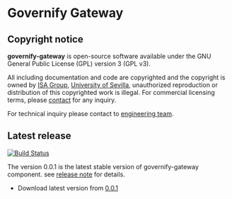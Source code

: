 # Governify Gateway
## Copyright notice

**governify-gateway** is open-source software available under the GNU General Public License (GPL) version 3 (GPL v3).

All including documentation and code are copyrighted and the copyright is owned by [ISA Group](http://www.isa.us.es), 
[University of Sevilla](http://www.us.es), unauthorized reproduction or distribution of this copyrighted work is illegal.
For commercial licensing terms, please [contact](./extra/contact.md) for any inquiry.

For technical inquiry please contact to [engineering team](./extra/about.md).

## Latest release

[![Build Status](https://travis-ci.org/isa-group/governify-gateway.svg?branch=master)](https://travis-ci.org/http://github.com/isa-group/governify-gateway)

The version 0.0.1 is the latest stable version of governify-gateway component.
see [release note](http://github.com/isa-group/governify-gateway/releases/tag/0.0.1) for details.

- Download latest version from [0.0.1](http://github.com/isa-group/governify-gateway/releases/tag/0.0.1)
